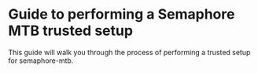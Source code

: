 # Guide to performing a Semaphore MTB trusted setup

This guide will walk you through the process of performing a trusted setup for semaphore-mtb.
